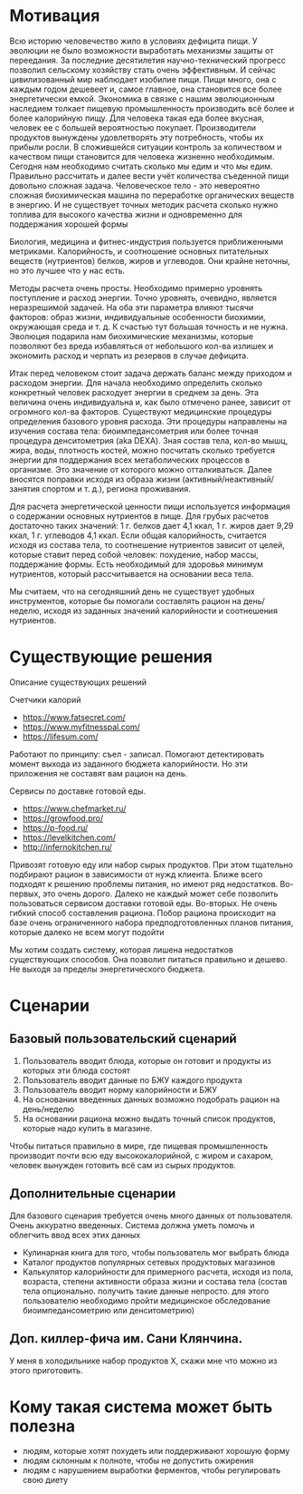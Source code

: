 # Мотивация

Всю историю человечество жило в условиях дефицита пищи. У эволюции не было возможности выработать механизмы защиты от переедания. За последние десятилетия научно-технический прогресс позволил сельскому хозяйству стать очень эффективным. И сейчас цивилизованный мир наблюдает изобилие пищи. Пищи много, она с каждым годом дешевеет и, самое главное, она становится все более энергетически емкой. Экономика в связке с нашим эволюционным наследием толкает пищевую промышленность производить всё более и более калорийную пищу. Для человека такая еда более вкусная, человек ее с большей вероятностью покупает. Производители продуктов вынуждены удовлетворять эту потребность, чтобы их прибыли росли.
В сложившейся ситуации контроль за количеством и качеством пищи становится для человека жизненно необходимым. Сегодня нам необходимо считать сколько мы едим и что мы едим.
Правильно рассчитать и далее вести учёт количества съеденной пищи довольно сложная задача. Человеческое тело - это невероятно сложная биохимическая машина по переработке органических веществ в энергию. И не существует точных методик расчета сколько нужно топлива для высокого качества жизни и одновременно для поддержания хорошей формы

Биология, медицина и фитнес-индустрия пользуется приближенными метриками. Калорийность, и соотношение основных питательных веществ (нутриентов) белков, жиров и углеводов. Они крайне неточны, но это лучшее что у нас есть.

Методы расчета очень просты. Необходимо примерно уровнять поступление и расход энергии. Точно уровнять, очевидно, является неразрешимой задачей. На оба эти параметра влияют тысячи факторов: образ жизни, индивидуальные особенности биохимии, окружающая среда и т. д.
К счастью тут большая точность и не нужна. Эволюция подарила нам биохимические механизмы, которые позволяют без вреда избавляться от небольшого кол-ва излишек и экономить расход и черпать из резервов в случае дефицита.

Итак перед человеком стоит задача держать баланс между приходом и расходом энергии. Для начала необходимо определить сколько конкретный человек расходует энергии в среднем за день. Эта величина очень индивидуальна и, как было отмечено ранее, зависит от огромного кол-ва факторов. Существуют медицинские процедуры определения базового уровня расхода. Эти процедуры направлены на изучения состава тела: биоимпедансометрия или более точная процедура денситометрия (aka DEXA). Зная состав тела, кол-во мышц, жира, воды, плотность костей, можно посчитать сколько требуется энергии для поддержания всех метаболических процессов в организме. Это значение от которого можно отталкиваться. Далее вносятся поправки исходя из образа жизни (активный/неактивный/занятия спортом и т. д.), региона проживания.

Для расчета энергетической ценности пищи используется информация о содержании основных нутриентов в пище. Для грубых расчетов достаточно таких значений: 1 г. белков дает 4,1 ккал, 1 г. жиров дает 9,29 ккал, 1 г. углеводов 4,1 ккал. Если общая калорийность, считается исходя из состава тела, то соотнешение нутриентов зависит от целей, которые ставит перед собой человек: похудение, набор массы, поддержание формы. Есть необходимый для здоровья минимум нутриентов, который рассчитывается на основании веса тела.

Мы считаем, что на сегодняшний день не существует удобных инструментов, которые бы помогали составлять рацион на день/неделю, исходя из заданных значений калорийности и соотнешения нутриентов.

# Существующие решения

Описание существующих решений

Счетчики калорий

- https://www.fatsecret.com/
- https://www.myfitnesspal.com/
- https://lifesum.com/

Работают по принципу: съел - записал. Помогают детектировать момент выхода из заданного бюджета калорийности. Но эти приложения не составят вам рацион на день.


Сервисы по доставке готовой еды.

- https://www.chefmarket.ru/
- https://growfood.pro/
- https://p-food.ru/
- https://levelkitchen.com/
- http://infernokitchen.ru/

Привозят готовую еду или набор сырых продуктов. При этом тщательно подбирают рацион в зависимости от нужд клиента. Ближе всего подходят к решению проблемы питания, но имеют ряд недостатков.
Во-первых, это очень дорого. Далеко не каждый может себе позволить пользоваться сервисом доставки готовой еды.
Во-вторых. Не очень гибкий способ составления рациона. Побор рациона происходит на базе очень ограниченного набора предподготовленных планов питания, которые далеко не всем могут подойти

Мы хотим создать систему, которая лишена недостатков существующих способов. Она позволит питаться правильно и дешево. Не выходя за пределы энергетического бюджета.

# Сценарии

## Базовый пользовательский сценарий

1. Пользователь вводит блюда, которые он готовит и продукты из которых эти блюда состоят
2. Пользователь вводит данные по БЖУ каждого продукта
3. Пользователь вводит норму калорийности и БЖУ
4. На основании введенных данных возможно подобрать рацион на день/неделю
5. На основании рациона можно выдать точный список продуктов, которые надо купить в магазине.

Чтобы питаться правильно в мире, где пищевая промышленность производит почти всю еду высококалорийной, с жиром и сахаром, человек вынужден готовить всё сам из сырых продуктов.


## Дополнительные сценарии

Для базового сценария требуется очень много данных от пользователя. Очень аккуратно введенных. Система должна уметь помочь и облегчить ввод всех этих данных

- Кулинарная книга для того, чтобы пользователь мог выбрать блюда
- Каталог продуктов популярных сетевых продуктовых магазинов
- Калькулятор калорийности для примерного расчета, исходя из пола, возраста, степени активности образа жизни и состава тела (состав тела опционально. получить такие данные непросто. для этого пользователю необходимо пройти медицинское обследование биоимпедансометрию или денситометрию)


## Доп. киллер-фича им. Сани Клянчина.

У меня в холодильнике набор продуктов X, скажи мне что можно из этого приготовить.


# Кому такая система может быть полезна

- людям, которые хотят похудеть или поддерживают хорошую форму
- людям склонным к полноте, чтобы не допустить ожирения
- людям с нарушением выработки ферментов, чтобы регулировать свою диету
